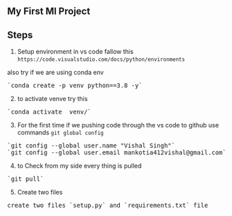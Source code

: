 ## My First Ml Project 

## Steps 

1. Setup environment in vs code fallow this `https://code.visualstudio.com/docs/python/environments`

also try if we are using conda env
<pre>
`conda create -p venv python==3.8 -y`
</pre>

2. to activate venve try this 
<pre>
`conda activate  venv/`
</pre>

3. For the first time if we pushing code through the vs code to github use commands `git global config`

<pre>
`git config --global user.name "Vishal Singh"`
`git config --global user.email mankotia412vishal@gmail.com`
</pre>

4. to Check from my side every thing is pulled 
<pre>
`git pull`
</pre>

5. Create two files 

<pre>
create two files `setup.py` and `requirements.txt` file 
</pre>